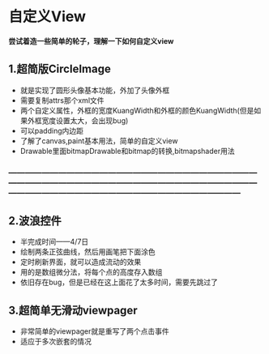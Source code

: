 # 自定义View
#### 尝试着造一些简单的轮子，理解一下如何自定义view
## 1.超简版CircleImage
- 就是实现了圆形头像基本功能，外加了头像外框
- 需要复制attrs那个xml文件
- 两个自定义属性，外框的宽度KuangWidth和外框的颜色KuangWidth(但是如果外框宽度设置太大，会出现bug)
- 可以padding内边距
- 了解了canvas,paint基本用法，简单的自定义view
- Drawable里面bitmapDrawable和bitmap的转换,bitmapshader用法
### ————————————————————————————————————————————————————————————————————————————————————————
## 2.波浪控件
- 半完成时间——4/7日
- 绘制两条正弦曲线，然后用画笔把下面涂色
- 定时刷新界面，就可以造成流动的效果
- 用的是数组微分法，将每个点的高度存入数组
- 依旧存在bug，但是已经在这上面花了太多时间，需要先跳过了
## 3.超简单无滑动viewpager
- 非常简单的viewpager就是重写了两个点击事件
- 适应于多次嵌套的情况
